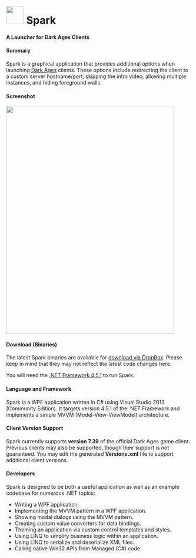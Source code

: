# <img src=Spark/Spark.ico width=48 height=48/> Spark
#### A Launcher for Dark Ages Clients

#### Summary
Spark is a graphical application that provides additional options when launching <a href="http://www.darkages.com">Dark Ages</a> clients. These options include redirecting the client to a custom server hostname/port, skipping the intro video, allowing multiple instances, and hiding foreground walls.

#### Screenshot

<img src="http://imgur.com/u0U4ZcO.png" width=456 height=617/>

#### Download (Binaries)

The latest Spark binaries are available for <a href="https://www.dropbox.com/s/sagoqwway2dzlau/Spark.zip?dl=0">download via DropBox</a>. Please keep in mind that they may not reflect the latest code changes here.

You will need the <a href="http://www.microsoft.com/en-us/download/details.aspx?id=40773">.NET Framework 4.5.1</a> to run Spark.

#### Language and Framework
Spark is a WPF application written in C# using Visual Studio 2013 (Community Edition). It targets version 4.5.1 of the .NET Framework and implements a simple MVVM (Model-View-ViewModel) architecture.

#### Client Version Support
Spark currently supports <strong>version 7.39</strong> of the official Dark Ages game client. Previous clients may also be supported, though their support is not guaranteed. You may edit the generated <strong>Versions.xml</strong> file to support additional client versions.

#### Developers

Spark is designed to be both a useful application as well as an example codebase for numerous .NET topics:

<ul>
<li>Writing a WPF application.</li>
<li>Implementing the MVVM pattern in a WPF application.</li>
<li>Showing modal dialogs using the MVVM pattern.</li>
<li>Creating custom value converters for data bindings.</li>
<li>Theming an application via custom control templates and styles.</li>
<li>Using LINQ to simplify business logic within an application.</li>
<li>Using LINQ to serialize and deserialize XML files.</li>
<li>Calling native Win32 APIs from Managed (C#) code.</li>
</ul>
